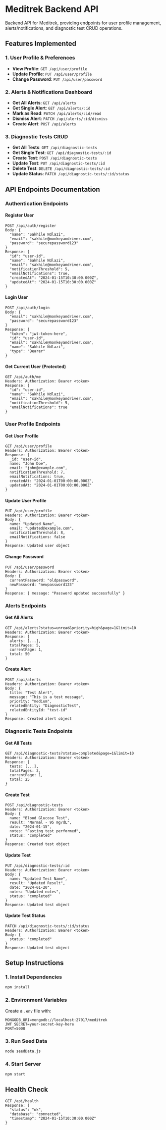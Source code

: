# Meditrek Backend API
Backend API for Meditrek, providing endpoints for user profile management, alerts/notifications, and diagnostic test CRUD operations.

## Features Implemented

### 1. User Profile & Preferences
- **View Profile**: `GET /api/user/profile`
- **Update Profile**: `PUT /api/user/profile`
- **Change Password**: `PUT /api/user/password`

### 2. Alerts & Notifications Dashboard
- **Get All Alerts**: `GET /api/alerts`
- **Get Single Alert**: `GET /api/alerts/:id`
- **Mark as Read**: `PATCH /api/alerts/:id/read`
- **Dismiss Alert**: `PATCH /api/alerts/:id/dismiss`
- **Create Alert**: `POST /api/alerts`

### 3. Diagnostic Tests CRUD
- **Get All Tests**: `GET /api/diagnostic-tests`
- **Get Single Test**: `GET /api/diagnostic-tests/:id`
- **Create Test**: `POST /api/diagnostic-tests`
- **Update Test**: `PUT /api/diagnostic-tests/:id`
- **Delete Test**: `DELETE /api/diagnostic-tests/:id`
- **Update Status**: `PATCH /api/diagnostic-tests/:id/status`

## API Endpoints Documentation

### Authentication Endpoints

#### Register User
```
POST /api/auth/register
Body: {
  "name": "Sakhile Ndlazi",
  "email": "sakhile@monkeyandriver.com",
  "password": "securepassword123"
}
Response: {
  "id": "user-id",
  "name": "Sakhile Ndlazi",
  "email": "sakhile@monkeyandriver.com",
  "notificationThreshold": 5,
  "emailNotifications": true,
  "createdAt": "2024-01-15T10:30:00.000Z",
  "updatedAt": "2024-01-15T10:30:00.000Z"
}
```

#### Login User
```
POST /api/auth/login
Body: {
  "email": "sakhile@monkeyandriver.com",
  "password": "securepassword123"
}
Response: {
  "token": "jwt-token-here",
  "id": "user-id",
  "email": "sakhile@monkeyandriver.com",
  "name": "Sakhile Ndlazi",
  "type": "Bearer"
}
```

#### Get Current User (Protected)
```
GET /api/auth/me
Headers: Authorization: Bearer <token>
Response: {
  "id": "user-id",
  "name": "Sakhile Ndlazi",
  "email": "sakhile@monkeyandriver.com",
  "notificationThreshold": 5,
  "emailNotifications": true
}
```

### User Profile Endpoints

#### Get User Profile
```
GET /api/user/profile
Headers: Authorization: Bearer <token>
Response: {
  _id: "user-id",
  name: "John Doe",
  email: "john@example.com",
  notificationThreshold: 7,
  emailNotifications: true,
  createdAt: "2024-01-01T00:00:00.000Z",
  updatedAt: "2024-01-01T00:00:00.000Z"
}
```

#### Update User Profile
```
PUT /api/user/profile
Headers: Authorization: Bearer <token>
Body: {
  name: "Updated Name",
  email: "updated@example.com",
  notificationThreshold: 8,
  emailNotifications: false
}
Response: Updated user object
```

#### Change Password
```
PUT /api/user/password
Headers: Authorization: Bearer <token>
Body: {
  currentPassword: "oldpassword",
  newPassword: "newpassword123"
}
Response: { message: "Password updated successfully" }
```

### Alerts Endpoints

#### Get All Alerts
```
GET /api/alerts?status=unread&priority=high&page=1&limit=10
Headers: Authorization: Bearer <token>
Response: {
  alerts: [...],
  totalPages: 5,
  currentPage: 1,
  total: 50
}
```

#### Create Alert
```
POST /api/alerts
Headers: Authorization: Bearer <token>
Body: {
  title: "Test Alert",
  message: "This is a test message",
  priority: "medium",
  relatedEntity: "DiagnosticTest",
  relatedEntityId: "test-id"
}
Response: Created alert object
```

### Diagnostic Tests Endpoints

#### Get All Tests
```
GET /api/diagnostic-tests?status=completed&page=1&limit=10
Headers: Authorization: Bearer <token>
Response: {
  tests: [...],
  totalPages: 3,
  currentPage: 1,
  total: 25
}
```

#### Create Test
```
POST /api/diagnostic-tests
Headers: Authorization: Bearer <token>
Body: {
  name: "Blood Glucose Test",
  result: "Normal - 95 mg/dL",
  date: "2024-01-15",
  notes: "Fasting test performed",
  status: "completed"
}
Response: Created test object
```

#### Update Test
```
PUT /api/diagnostic-tests/:id
Headers: Authorization: Bearer <token>
Body: {
  name: "Updated Test Name",
  result: "Updated Result",
  date: "2024-01-20",
  notes: "Updated notes",
  status: "completed"
}
Response: Updated test object
```

#### Update Test Status
```
PATCH /api/diagnostic-tests/:id/status
Headers: Authorization: Bearer <token>
Body: {
  status: "completed"
}
Response: Updated test object
```

## Setup Instructions
### 1. Install Dependencies
```bash
npm install
```
### 2. Environment Variables
Create a `.env` file with:
```
MONGODB_URI=mongodb://localhost:27017/meditrek
JWT_SECRET=your-secret-key-here
PORT=5000
```
### 3. Run Seed Data
```bash
node seedData.js
```

### 4. Start Server
```bash
npm start
```

## Health Check
```
GET /api/health
Response: {
  "status": "ok",
  "database": "connected",
  "timestamp": "2024-01-15T10:30:00.000Z"
}
```
